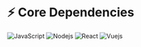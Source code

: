 # ⚡ Core Dependencies
![JavaScript](https://img.shields.io/badge/-JavaScript-F0F8FF?style=flat-square&logo=javascript)
![Nodejs](https://img.shields.io/badge/-Nodejs-F0F8FF?style=flat-square&logo=Node.js)
![React](https://img.shields.io/badge/-React-F0F8FF?style=flat-square&logo=react)
![Vuejs](https://img.shields.io/badge/-Vuejs-F0F8FF?style=flat&logo=Vue.js)
